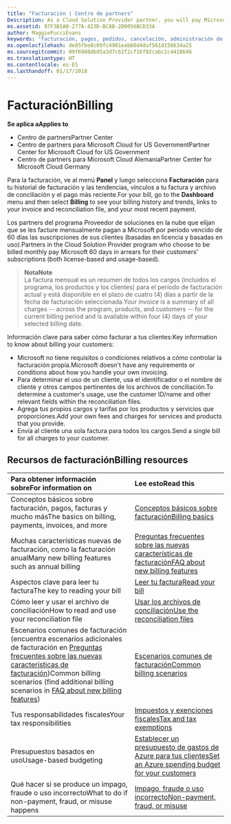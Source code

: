 ```yaml
---
title: "Facturación | Centro de partners"
Description: As a Cloud Solution Provider partner, you will pay Microsoft 60 days in arrears for the license-based and usage-based subscriptions of your customers.
ms.assetid: 97F3B1A0-277A-423D-BC8B-2D0056BCD33A
author: MaggiePucciEvans
keywords: "facturación, pagos, pedidos, cancelación, administración de pedidos, impago, fraude, uso incorrecto, impuestos, exenciones de impuestos, archivos de conciliación, archivo de conciliación"
ms.openlocfilehash: de85fbe8c09fc4901eab60d4daf561d156634a25
ms.sourcegitcommit: 09f6988db95a3d7c62f2cf16f02cabc2c4418646
ms.translationtype: HT
ms.contentlocale: es-ES
ms.lasthandoff: 01/17/2018
---
```

# <a name="billing"></a><span data-ttu-id="5b13f-103">Facturación</span><span class="sxs-lookup"><span data-stu-id="5b13f-103">Billing</span></span>

**<span data-ttu-id="5b13f-104">Se aplica a</span><span class="sxs-lookup"><span data-stu-id="5b13f-104">Applies to</span></span>**

-  <span data-ttu-id="5b13f-105">Centro de partners</span><span class="sxs-lookup"><span data-stu-id="5b13f-105">Partner Center</span></span>
-  <span data-ttu-id="5b13f-106">Centro de partners para Microsoft Cloud for US Government</span><span class="sxs-lookup"><span data-stu-id="5b13f-106">Partner Center for Microsoft Cloud for US Government</span></span>
-  <span data-ttu-id="5b13f-107">Centro de partners para Microsoft Cloud Alemania</span><span class="sxs-lookup"><span data-stu-id="5b13f-107">Partner Center for Microsoft Cloud Germany</span></span>

<span data-ttu-id="5b13f-108">Para la facturación, ve al menú **Panel** y luego selecciona **Facturación** para tu historial de facturación y las tendencias, vínculos a tu factura y archivo de conciliación y el pago más reciente.</span><span class="sxs-lookup"><span data-stu-id="5b13f-108">For your bill, go to the **Dashboard** menu and then select **Billing** to see your billing history and trends, links to your invoice and reconciliation file, and your most recent payment.</span></span>

<span data-ttu-id="5b13f-109">Los partners del programa Proveedor de soluciones en la nube que elijan que se les facture mensualmente pagan a Microsoft por período vencido de 60 días las suscripciones de sus clientes (basadas en licencia y basadas en uso).</span><span class="sxs-lookup"><span data-stu-id="5b13f-109">Partners in the Cloud Solution Provider program who choose to be billed monthly pay Microsoft 60 days in arrears for their customers' subscriptions (both license-based and usage-based).</span></span>

>**<span data-ttu-id="5b13f-110">Nota</span><span class="sxs-lookup"><span data-stu-id="5b13f-110">Note</span></span>**<br>
<span data-ttu-id="5b13f-111">La factura mensual es un resumen de todos los cargos (incluidos el programa, los productos y los clientes) para el período de facturación actual y está disponible en el plazo de cuatro (4) días a partir de la fecha de facturación seleccionada.</span><span class="sxs-lookup"><span data-stu-id="5b13f-111">Your invoice is a summary of all charges -- across the program, products, and customers -- for the current billing period and is available within four (4) days of your selected billing date.</span></span>

<span data-ttu-id="5b13f-112">Información clave para saber cómo facturar a tus clientes:</span><span class="sxs-lookup"><span data-stu-id="5b13f-112">Key information to know about billing your customers:</span></span>

-   <span data-ttu-id="5b13f-113">Microsoft no tiene requisitos o condiciones relativos a cómo controlar la facturación propia.</span><span class="sxs-lookup"><span data-stu-id="5b13f-113">Microsoft doesn't have any requirements or conditions about how you handle your own invoicing.</span></span>
-   <span data-ttu-id="5b13f-114">Para determinar el uso de un cliente, usa el identificador o el nombre de cliente y otros campos pertinentes de los archivos de conciliación.</span><span class="sxs-lookup"><span data-stu-id="5b13f-114">To determine a customer's usage, use the customer ID/name and other relevant fields within the reconciliation files.</span></span>
-   <span data-ttu-id="5b13f-115">Agrega tus propios cargos y tarifas por los productos y servicios que proporciones.</span><span class="sxs-lookup"><span data-stu-id="5b13f-115">Add your own fees and charges for services and products that you provide.</span></span>
-   <span data-ttu-id="5b13f-116">Envía al cliente una sola factura para todos los cargos.</span><span class="sxs-lookup"><span data-stu-id="5b13f-116">Send a single bill for all charges to your customer.</span></span>

## <a name="billing-resources"></a><span data-ttu-id="5b13f-117">Recursos de facturación</span><span class="sxs-lookup"><span data-stu-id="5b13f-117">Billing resources</span></span>
|**<span data-ttu-id="5b13f-118">Para obtener información sobre</span><span class="sxs-lookup"><span data-stu-id="5b13f-118">For information on</span></span>**   |**<span data-ttu-id="5b13f-119">Lee esto</span><span class="sxs-lookup"><span data-stu-id="5b13f-119">Read this</span></span>**    |
|:-----------------------------|:-----------------|
|<span data-ttu-id="5b13f-120">Conceptos básicos sobre facturación, pagos, facturas y mucho más</span><span class="sxs-lookup"><span data-stu-id="5b13f-120">The basics on billing, payments, invoices, and  more</span></span>   |[<span data-ttu-id="5b13f-121">Conceptos básicos sobre facturación</span><span class="sxs-lookup"><span data-stu-id="5b13f-121">Billing basics</span></span>](billing-basics.md)
|<span data-ttu-id="5b13f-122">Muchas características nuevas de facturación, como la facturación anual</span><span class="sxs-lookup"><span data-stu-id="5b13f-122">Many new billing features such as annual billing</span></span>   |[<span data-ttu-id="5b13f-123">Preguntas frecuentes sobre las nuevas características de facturación</span><span class="sxs-lookup"><span data-stu-id="5b13f-123">FAQ about new billing features</span></span>](faq-about-new-billing-features.md)|
|<span data-ttu-id="5b13f-124">Aspectos clave para leer tu factura</span><span class="sxs-lookup"><span data-stu-id="5b13f-124">The key to reading your bill</span></span>   |[<span data-ttu-id="5b13f-125">Leer tu factura</span><span class="sxs-lookup"><span data-stu-id="5b13f-125">Read your bill</span></span>](read-your-bill.md)   |
|<span data-ttu-id="5b13f-126">Cómo leer y usar el archivo de conciliación</span><span class="sxs-lookup"><span data-stu-id="5b13f-126">How to read and use your reconciliation file</span></span>   |[<span data-ttu-id="5b13f-127">Usar los archivos de conciliación</span><span class="sxs-lookup"><span data-stu-id="5b13f-127">Use the reconciliation files</span></span>](use-the-reconciliation-files.md)|
|<span data-ttu-id="5b13f-128">Escenarios comunes de facturación (encuentra escenarios adicionales de facturación en [Preguntas frecuentes sobre las nuevas características de facturación](faq-about-new-billing-features.md))</span><span class="sxs-lookup"><span data-stu-id="5b13f-128">Common billing scenarios (find additional billing scenarios in [FAQ about new billing features](faq-about-new-billing-features.md))</span></span>|[<span data-ttu-id="5b13f-129">Escenarios comunes de facturación</span><span class="sxs-lookup"><span data-stu-id="5b13f-129">Common billing scenarios</span></span>](common-billing-scenarios.md)|
|<span data-ttu-id="5b13f-130">Tus responsabilidades fiscales</span><span class="sxs-lookup"><span data-stu-id="5b13f-130">Your tax responsibilities</span></span>   | [<span data-ttu-id="5b13f-131">Impuestos y exenciones fiscales</span><span class="sxs-lookup"><span data-stu-id="5b13f-131">Tax and tax exemptions</span></span>](tax-and-tax-exemptions.md)|
|<span data-ttu-id="5b13f-132">Presupuestos basados en uso</span><span class="sxs-lookup"><span data-stu-id="5b13f-132">Usage-based budgeting</span></span>    |[<span data-ttu-id="5b13f-133">Establecer un presupuesto de gastos de Azure para tus clientes</span><span class="sxs-lookup"><span data-stu-id="5b13f-133">Set an Azure spending budget for your customers</span></span>](set-an-azure-spending-budget-for-your-customers.md)|
|<span data-ttu-id="5b13f-134">Qué hacer si se produce un impago, fraude o uso incorrecto</span><span class="sxs-lookup"><span data-stu-id="5b13f-134">What to do if non-payment, fraud, or misuse happens</span></span>   |[<span data-ttu-id="5b13f-135">Impago, fraude o uso incorrecto</span><span class="sxs-lookup"><span data-stu-id="5b13f-135">Non-payment, fraud, or misuse</span></span>](non-payment--fraud--or-misuse.md)|




















